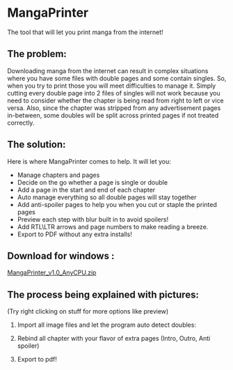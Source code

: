 # MangaPrinter

The tool that will let you print manga from the internet!



## The problem:

Downloading manga from the internet can result in complex situations where you have some files with double pages and some contain singles. So, when you try to print those you will meet difficulties to manage it. 
Simply cutting every double page into 2 files of singles will not work because you need to consider whether the chapter is being read from right to left or vice versa. Also, since the chapter was stripped from any advertisement pages in-between, some doubles will be split across printed pages if not treated correctly.

## The solution:

Here is where MangaPrinter comes to help. It will let you:

* Manage chapters and pages
* Decide on the go whether a page is single or double
* Add a page in the start and end of each chapter 
* Auto manage everything so all double pages will stay together
* Add anti-spoiler pages to help you when you cut or staple the printed pages
* Preview each step with blur built in to avoid spoilers!
* Add RTL\LTR arrows and page numbers to make reading a breeze.
* Export to PDF without any extra installs!

## Download for windows :
[MangaPrinter_v1.0_AnyCPU.zip](https://github.com/yonixw/MangaPrinter/releases/download/v1.0/MangaPrinter_v1.0_AnyCPU.zip)

## The process being explained with pictures: 
(Try right clicking on stuff for more options like preview)

1. Import all image files and let the program auto detect doubles:

2. Rebind all chapter with your flavor of extra pages (Intro, Outro, Anti spoiler)

3. Export to pdf!

